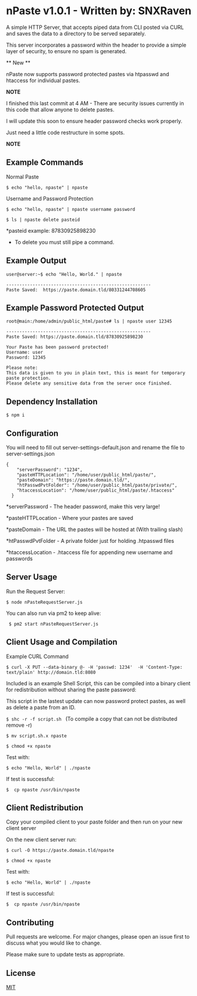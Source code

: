 # nPaste v1.0.1 - Written by: SNXRaven 
 
A simple HTTP Server, that accepts piped data from CLI posted via CURL and saves the data to a directory to be served separately. 

This server incorporates a password within the header to provide a simple layer of security, to ensure no spam is generated. 


** New ** 

nPaste now supports password protected pastes via htpasswd and htaccess for individual pastes.  

**NOTE**

I finished this last commit at 4 AM - There are security issues currently in this code that allow anyone to delete pastes. 

I will update this soon to ensure header password checks work properly. 

Just need a little code restructure in some spots.

**NOTE**


## Example Commands
Normal Paste

```$ echo "hello, npaste" | npaste```

Username and Password Protection

```$ echo "hello, npaste" | npaste username password```

```$ ls | npaste delete pasteid```

*pasteid example: 87830925898230
* To delete you must still pipe a command.

## Example Output

```
user@server:~$ echo "Hello, World." | npaste

-------------------------------------------------------
Paste Saved:  https://paste.domain.tld/80331244708605
```

## Example Password Protected Output

```
root@main:/home/admin/public_html/paste# ls | npaste user 12345

-------------------------------------------------------
Paste Saved: https://paste.domain.tld/87830925898230

Your Paste has been password protected!
Username: user
Password: 12345

Please note:
This data is given to you in plain text, this is meant for temporary paste protection. 
Please delete any sensitive data from the server once finished.

```

## Dependency Installation

```$ npm i```

## Configuration
You will need to fill out server-settings-default.json and rename the file to server-settings.json
```
{
    "serverPassword": "1234",
    "pasteHTTPLocation": "/home/user/public_html/paste/",
    "pasteDomain": "https://paste.domain.tld/",
    "htPasswdPvtFolder": "/home/user/public_html/paste/private/",
    "htaccessLocation": "/home/user/public_html/paste/.htaccess"
  }
```
*serverPassword - The header password, make this very large!

*pasteHTTPLocation - Where your pastes are saved

*pasteDomain - The URL the pastes will be hosted at (With trailing slash)

*htPasswdPvtFolder - A private folder just for holding .htpasswd files

*htaccessLocation - .htaccess file for appending new username and passwords



## Server Usage 
Run the Request Server:

```$ node nPasteRequestServer.js```                             

You can also run via pm2 to keep alive:

``` $ pm2 start nPasteRequestServer.js```


## Client Usage and Compilation 

Example CURL Command

```
$ curl -X PUT --data-binary @- -H 'passwd: 1234'  -H 'Content-Type: text/plain' http://domain.tld:8080
```
Included is an example Shell Script, this can be compiled into a binary client for redistribution without sharing the paste password:

This script in the lastest update can now password protect pastes, as well as delete a paste from an ID.


```$ shc -r -f script.sh ``` (To compile a copy that can not be distributed remove -r)

```$ mv script.sh.x npaste```

```$ chmod +x npaste```



Test with: 

```$ echo "Hello, World" | ./npaste```

If test is successful:

``` $  cp npaste /usr/bin/npaste ```

## Client Redistribution 

Copy your compiled client to your paste folder and then run on your new client server

On the new client server run:

```$ curl -O https://paste.domain.tld/npaste```

```$ chmod +x npaste```

Test with: 

```$ echo "Hello, World" | ./npaste```

If test is successful:

``` $  cp npaste /usr/bin/npaste ```
 

## Contributing
Pull requests are welcome. For major changes, please open an issue first to discuss what you would like to change.

Please make sure to update tests as appropriate.

## License
[MIT](https://choosealicense.com/licenses/mit/)

